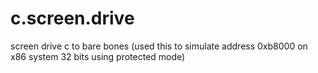 # c.screen.drive
screen drive c to bare bones (used this to simulate address 0xb8000 on x86 system 32 bits using protected mode)
